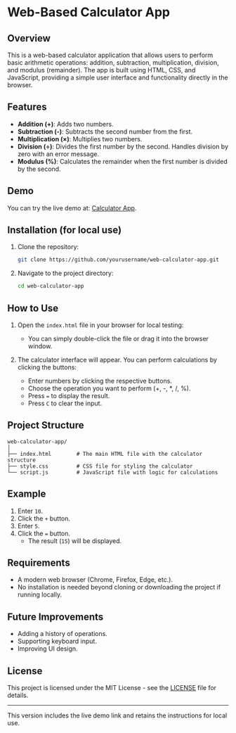 # Web-Based Calculator App

## Overview

This is a web-based calculator application that allows users to perform basic arithmetic operations: addition, subtraction, multiplication, division, and modulus (remainder). The app is built using HTML, CSS, and JavaScript, providing a simple user interface and functionality directly in the browser.

## Features

- **Addition (+)**: Adds two numbers.
- **Subtraction (-)**: Subtracts the second number from the first.
- **Multiplication (×)**: Multiplies two numbers.
- **Division (÷)**: Divides the first number by the second. Handles division by zero with an error message.
- **Modulus (%)**: Calculates the remainder when the first number is divided by the second.

## Demo

You can try the live demo at: [Calculator App](https://elcalvoyt.xinitry.com/calculator-app).

## Installation (for local use)

1. Clone the repository:
   ```bash
   git clone https://github.com/yourusername/web-calculator-app.git
   ```
2. Navigate to the project directory:
   ```bash
   cd web-calculator-app
   ```

## How to Use

1. Open the `index.html` file in your browser for local testing:
   - You can simply double-click the file or drag it into the browser window.

2. The calculator interface will appear. You can perform calculations by clicking the buttons:
   - Enter numbers by clicking the respective buttons.
   - Choose the operation you want to perform (+, -, *, /, %).
   - Press `=` to display the result.
   - Press `C` to clear the input.

## Project Structure

```
web-calculator-app/
│
├── index.html        # The main HTML file with the calculator structure
├── style.css         # CSS file for styling the calculator
└── script.js         # JavaScript file with logic for calculations
```

## Example

1. Enter `10`.
2. Click the `+` button.
3. Enter `5`.
4. Click the `=` button.
   - The result (`15`) will be displayed.

## Requirements

- A modern web browser (Chrome, Firefox, Edge, etc.).
- No installation is needed beyond cloning or downloading the project if running locally.

## Future Improvements

- Adding a history of operations.
- Supporting keyboard input.
- Improving UI design.

## License

This project is licensed under the MIT License - see the [LICENSE](LICENSE) file for details.

---

This version includes the live demo link and retains the instructions for local use.